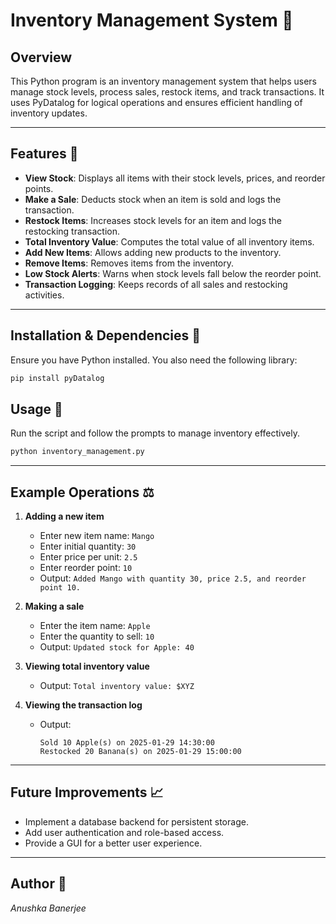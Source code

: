 # Inventory Management System 🏪

## Overview
This Python program is an inventory management system that helps users manage stock levels, process sales, restock items, and track transactions. It uses PyDatalog for logical operations and ensures efficient handling of inventory updates.

---

## Features 🛒
- **View Stock**: Displays all items with their stock levels, prices, and reorder points.
- **Make a Sale**: Deducts stock when an item is sold and logs the transaction.
- **Restock Items**: Increases stock levels for an item and logs the restocking transaction.
- **Total Inventory Value**: Computes the total value of all inventory items.
- **Add New Items**: Allows adding new products to the inventory.
- **Remove Items**: Removes items from the inventory.
- **Low Stock Alerts**: Warns when stock levels fall below the reorder point.
- **Transaction Logging**: Keeps records of all sales and restocking activities.

---

## Installation & Dependencies 📩
Ensure you have Python installed. You also need the following library:
```sh
pip install pyDatalog
```

## Usage 🏹
Run the script and follow the prompts to manage inventory effectively.
```sh
python inventory_management.py
```

---

## Example Operations ⚖
1. **Adding a new item**
   - Enter new item name: `Mango`
   - Enter initial quantity: `30`
   - Enter price per unit: `2.5`
   - Enter reorder point: `10`
   - Output: `Added Mango with quantity 30, price 2.5, and reorder point 10.`

2. **Making a sale**
   - Enter the item name: `Apple`
   - Enter the quantity to sell: `10`
   - Output: `Updated stock for Apple: 40`

3. **Viewing total inventory value**
   - Output: `Total inventory value: $XYZ`

4. **Viewing the transaction log**
   - Output:
     ```
     Sold 10 Apple(s) on 2025-01-29 14:30:00
     Restocked 20 Banana(s) on 2025-01-29 15:00:00
     ```
---

## Future Improvements 📈
- Implement a database backend for persistent storage.
- Add user authentication and role-based access.
- Provide a GUI for a better user experience.

---

## Author 🌷
_Anushka Banerjee_
